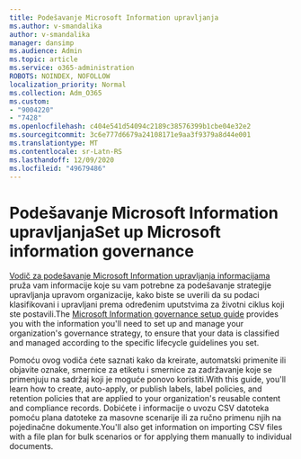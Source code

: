 ```yaml
---
title: Podešavanje Microsoft Information upravljanja
ms.author: v-smandalika
author: v-smandalika
manager: dansimp
ms.audience: Admin
ms.topic: article
ms.service: o365-administration
ROBOTS: NOINDEX, NOFOLLOW
localization_priority: Normal
ms.collection: Adm_O365
ms.custom:
- "9004220"
- "7428"
ms.openlocfilehash: c404e541d54094c2189c38576399b1cbe04e32e2
ms.sourcegitcommit: 3c6e777d6679a24108171e9aa3f9379a8d44e001
ms.translationtype: MT
ms.contentlocale: sr-Latn-RS
ms.lasthandoff: 12/09/2020
ms.locfileid: "49679486"
---
```

# <a name="set-up-microsoft-information-governance"></a><span data-ttu-id="096b5-102">Podešavanje Microsoft Information upravljanja</span><span class="sxs-lookup"><span data-stu-id="096b5-102">Set up Microsoft information governance</span></span>

<span data-ttu-id="096b5-103">[Vodič za podešavanje Microsoft Information upravljanja informacijama](https://admin.microsoft.com/AdminPortal/Home#/modernonboarding/migsetupguide) pruža vam informacije koje su vam potrebne za podešavanje strategije upravljanja upravom organizacije, kako biste se uverili da su podaci klasifikovani i upravljani prema određenim uputstvima za životni ciklus koji ste postavili.</span><span class="sxs-lookup"><span data-stu-id="096b5-103">The [Microsoft Information governance setup guide](https://admin.microsoft.com/AdminPortal/Home#/modernonboarding/migsetupguide) provides you with the information you'll need to set up and manage your organization's governance strategy, to ensure that your data is classified and managed according to the specific lifecycle guidelines you set.</span></span>

<span data-ttu-id="096b5-104">Pomoću ovog vodiča ćete saznati kako da kreirate, automatski primenite ili objavite oznake, smernice za etiketu i smernice za zadržavanje koje se primenjuju na sadržaj koji je moguće ponovo koristiti.</span><span class="sxs-lookup"><span data-stu-id="096b5-104">With this guide, you'll learn how to create, auto-apply, or publish labels, label policies, and retention policies that are applied to your organization's reusable content and compliance records.</span></span> <span data-ttu-id="096b5-105">Dobićete i informacije o uvozu CSV datoteka pomoću plana datoteke za masovne scenarije ili za ručno primenu njih na pojedinačne dokumente.</span><span class="sxs-lookup"><span data-stu-id="096b5-105">You'll also get information on importing CSV files with a file plan for bulk scenarios or for applying them manually to individual documents.</span></span>